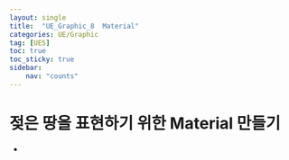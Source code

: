 ```yaml
---
layout: single
title:  "UE_Graphic_8  Material"
categories: UE/Graphic
tag: [UE5]
toc: true
toc_sticky: true
sidebar:
    nav: "counts"
---
```


#  젖은 땅을 표현하기 위한 Material 만들기

* 

#